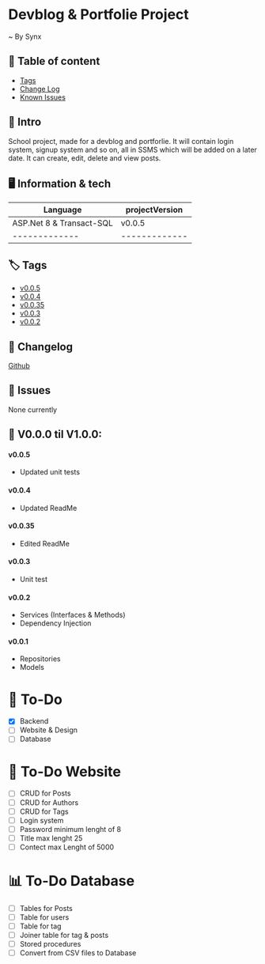 ﻿# Devblog & Portfolie Project

~ By Synx

## 📰 Table of content
* [Tags](#Tags)
* [Change Log](#Changelog)
* [Known Issues](#Issues)

## 📖 Intro
School project, made for a devblog and portforlie.
It will contain login system, signup system and so on, all in SSMS which will be added on a later date.
It can create, edit, delete and view posts.

## 🖥️ Information & tech

|    Language   | projectVersion| 
| ------------- | ------------- |
|    ASP.Net 8 & Transact-SQL |       v0.0.5     |
| ------------- | ------------- |

## 🏷️ Tags
* [v0.0.5](https://github.com/SynxEU/Devblog/releases/tag/v0.0.5)
* [v0.0.4](https://github.com/SynxEU/Devblog/releases/tag/v0.0.4)
* [v0.0.35](https://github.com/SynxEU/Devblog/releases/tag/v0.0.35)
* [v0.0.3](https://github.com/SynxEU/Devblog/releases/tag/v0.0.3)
* [v0.0.2](https://github.com/SynxEU/Devblog/releases/tag/v0.0.2)

## 🧾 Changelog
[Github](https://github.com/SynxEU/Devblog/commits/master/)

## 🛑 Issues
None currently

## 📝 V0.0.0 til V1.0.0:

#### v0.0.5
* Updated unit tests

#### v0.0.4
* Updated ReadMe

#### v0.0.35
* Edited ReadMe

#### v0.0.3
* Unit test

#### v0.0.2
* Services (Interfaces & Methods) 
* Dependency Injection 

#### v0.0.1
* Repositories 
* Models 

# 📜 To-Do

- [x] Backend
- [ ] Website & Design
- [ ] Database

# 📑 To-Do Website

- [ ] CRUD for Posts
- [ ] CRUD for Authors 
- [ ] CRUD for Tags
- [ ] Login system 
- [ ] Password minimum lenght of 8 
- [ ] Title max lenght 25 
- [ ] Contect max Lenght of 5000 

# 📊 To-Do Database

- [ ] Tables for Posts
- [ ] Table for users
- [ ] Table for tag
- [ ] Joiner table for tag & posts
- [ ] Stored procedures
- [ ] Convert from CSV files to Database
